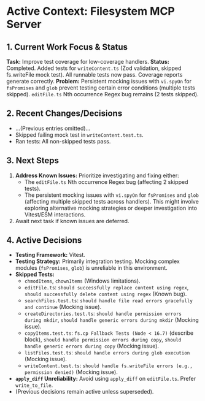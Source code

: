 <!-- Version: 4.12 | Last Updated: 2025-04-06 | Updated By: Roo -->
# Active Context: Filesystem MCP Server

## 1. Current Work Focus & Status

**Task:** Improve test coverage for low-coverage handlers.
**Status:** Completed. Added tests for `writeContent.ts` (Zod validation, skipped fs.writeFile mock test). All runnable tests now pass. Coverage reports generate correctly.
**Problem:** Persistent mocking issues with `vi.spyOn` for `fsPromises` and `glob` prevent testing certain error conditions (multiple tests skipped). `editFile.ts` Nth occurrence Regex bug remains (2 tests skipped).

## 2. Recent Changes/Decisions

- ...(Previous entries omitted)...
- Skipped failing mock test in `writeContent.test.ts`.
- Ran tests: All non-skipped tests pass.

## 3. Next Steps

1.  **Address Known Issues:** Prioritize investigating and fixing either:
    *   The `editFile.ts` Nth occurrence Regex bug (affecting 2 skipped tests).
    *   The persistent mocking issues with `vi.spyOn` for `fsPromises` and `glob` (affecting multiple skipped tests across handlers). This might involve exploring alternative mocking strategies or deeper investigation into Vitest/ESM interactions.
2.  Await next task if known issues are deferred.

## 4. Active Decisions

- **Testing Framework:** Vitest.
- **Testing Strategy:** Primarily integration testing. Mocking complex modules (`fsPromises`, `glob`) is unreliable in this environment.
- **Skipped Tests:**
    - `chmodItems`, `chownItems` (Windows limitations).
    - `editFile.ts`: `should successfully replace content using regex`, `should successfully delete content using regex` (Known bug).
    - `searchFiles.test.ts`: `should handle file read errors gracefully and continue` (Mocking issue).
    - `createDirectories.test.ts`: `should handle permission errors during mkdir`, `should handle generic errors during mkdir` (Mocking issue).
    - `copyItems.test.ts`: `fs.cp Fallback Tests (Node < 16.7)` (describe block), `should handle permission errors during copy`, `should handle generic errors during copy` (Mocking issue).
    - `listFiles.test.ts`: `should handle errors during glob execution` (Mocking issue).
    - `writeContent.test.ts`: `should handle fs.writeFile errors (e.g., permission denied)` (Mocking issue).
- **`apply_diff` Unreliability:** Avoid using `apply_diff` on `editFile.ts`. Prefer `write_to_file`.
- (Previous decisions remain active unless superseded).
